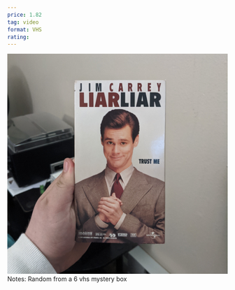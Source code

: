```yaml
---
price: 1.82
tag: video
format: VHS
rating: 
---
```

![liarliar](/assets/img/ibuycrap/liarliar.jpg) 
<br>
Notes: Random from a 6 vhs mystery box